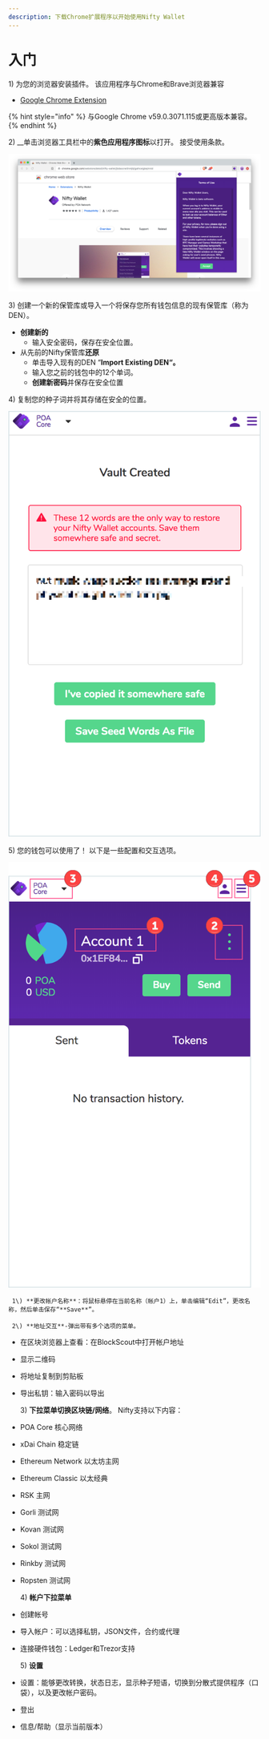 ```yaml
---
description: 下载Chrome扩展程序以开始使用Nifty Wallet
---
```


# 入门

1\) 为您的浏览器安装插件。 该应用程序与Chrome和Brave浏览器兼容

* [Google Chrome Extension](https://chrome.google.com/webstore/detail/nifty-wallet/jbdaocneiiinmjbjlgalhcelgbejmnid)

{% hint style="info" %}
与Google Chrome v59.0.3071.115或更高版本兼容。
{% endhint %}

2\) __单击浏览器工具栏中的**紫色应用程序图标**以打开。 接受使用条款。

![&#x53F3;&#x4E0A;&#x89D2;&#x7684;&#x7D2B;&#x8272;&#x56FE;&#x6807;&#x6253;&#x5F00;&#x4F7F;&#x7528;&#x6761;&#x6B3E;](../../../.gitbook/assets/nifty3%20%281%29.png)

3\) 创建一个新的保管库或导入一个将保存您所有钱包信息的现有保管库（称为DEN）。

* **创建新的**
  * 输入安全密码，保存在安全位置。
* 从先前的Nifty保管库**还原**
  * 单击导入现有的DEN “**Import Existing DEN“。**
  * 输入您之前的钱包中的12个单词。
  * **创建新密码**并保存在安全位置

4\) 复制您的种子词并将其存储在安全的位置。

![](../../../.gitbook/assets/vault1.png)

5\) 您的钱包可以使用了！ 以下是一些配置和交互选项。

![](../../../.gitbook/assets/nifty_direct_2.png)

     1\) **更改帐户名称**：将鼠标悬停在当前名称（帐户1）上，单击编辑“Edit”，更改名称，然后单击保存“**Save**”。

     2\) **地址交互**-弹出带有多个选项的菜单。

* 在区块浏览器上查看：在BlockScout中打开帐户地址
* 显示二维码 
* 将地址复制到剪贴板 
* 导出私钥：输入密码以导出

     3\) **下拉菜单切换区块链/网络**。 Nifty支持以下内容：

* POA Core 核心网络
* xDai Chain 稳定链
* Ethereum Network 以太坊主网
* Ethereum Classic 以太经典
* RSK 主网
* Gorli 测试网
* Kovan 测试网
* Sokol 测试网
* Rinkby 测试网
* Ropsten 测试网

     4\) **帐户下拉菜单**

* 创建帐号 
* 导入帐户：可以选择私钥，JSON文件，合约或代理 
* 连接硬件钱包：Ledger和Trezor支持

     5\) **设置**

* 设置：能够更改转换，状态日志，显示种子短语，切换到分散式提供程序（口袋），以及更改帐户密码。 
* 登出 
* 信息/帮助（显示当前版本）

